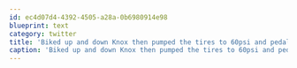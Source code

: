 ```yaml
---
id: ec4d07d4-4392-4505-a28a-0b6980914e98
blueprint: text
category: twitter
title: 'Biked up and down Knox then pumped the tires to 60psi and pedaled 25k home. ..#ImLeTired'
caption: 'Biked up and down Knox then pumped the tires to 60psi and pedaled 25k home. ..<span class="hashtag hashtag_local">#<a href="http://tweettemp.darylchymko.ca/?tag=imletired">ImLeTired</a>'
---
```

